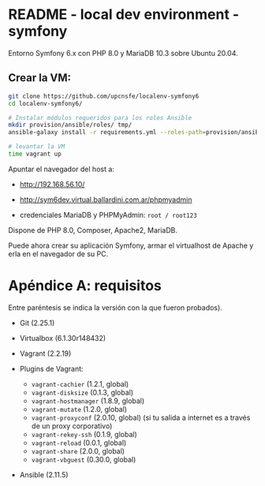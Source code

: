 # README - local dev environment - symfony

Entorno Symfony 6.x con PHP 8.0 y MariaDB 10.3 sobre Ubuntu 20.04.


## Crear la VM:

```bash
git clone https://github.com/upcnsfe/localenv-symfony6
cd localenv-symfony6/

# Instalar módulos requeridos para los roles Ansible
mkdir provision/ansible/roles/ tmp/
ansible-galaxy install -r requirements.yml --roles-path=provision/ansible/roles/

# levantar la VM
time vagrant up

```

Apuntar el navegador del host a:

* http://192.168.56.10/
* http://sym6dev.virtual.ballardini.com.ar/phpmyadmin

* credenciales MariaDB y PHPMyAdmin:   `root / root123`


Dispone de PHP 8.0, Composer, Apache2, MariaDB.

Puede ahora crear su aplicación Symfony, armar el virtualhost de Apache y erla en el navegador de su PC.


# Apéndice A: requisitos

Entre paréntesis se indica la versión con la que fueron probados).

* Git (2.25.1)

* Virtualbox (6.1.30r148432)

* Vagrant (2.2.19)

* Plugins de Vagrant:
  * `vagrant-cachier` (1.2.1, global)
  * `vagrant-disksize` (0.1.3, global)
  * `vagrant-hostmanager` (1.8.9, global)
  * `vagrant-mutate` (1.2.0, global)
  * `vagrant-proxyconf` (2.0.10, global) (si tu salida a internet es a través de un proxy corporativo)
  * `vagrant-rekey-ssh` (0.1.9, global)
  * `vagrant-reload` (0.0.1, global)
  * `vagrant-share` (2.0.0, global)
  * `vagrant-vbguest` (0.30.0, global)

* Ansible (2.11.5)

